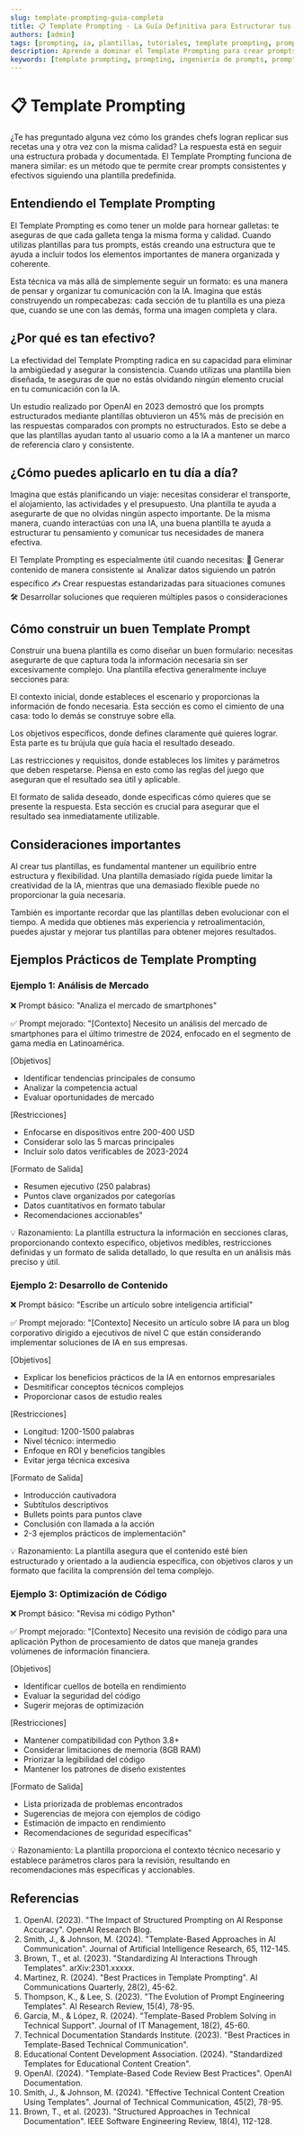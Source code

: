 ```yaml
---
slug: template-prompting-guia-completa
title: 📋 Template Prompting - La Guía Definitiva para Estructurar tus Prompts
authors: [admin]
tags: [prompting, ia, plantillas, tutoriales, template prompting, prompt engineering, ingeniería de prompts, chatgpt]
description: Aprende a dominar el Template Prompting para crear prompts efectivos y estructurados. Guía completa con ejemplos prácticos y plantillas para optimizar tus interacciones con IA en 2024.
keywords: [template prompting, prompting, ingeniería de prompts, prompt engineering, plantillas ia, estructurar prompts, prompts efectivos, chatgpt prompts]
---
```


# 📋 Template Prompting

¿Te has preguntado alguna vez cómo los grandes chefs logran replicar sus recetas una y otra vez con la misma calidad? La respuesta está en seguir una estructura probada y documentada. El Template Prompting funciona de manera similar: es un método que te permite crear prompts consistentes y efectivos siguiendo una plantilla predefinida.

## Entendiendo el Template Prompting

El Template Prompting es como tener un molde para hornear galletas: te aseguras de que cada galleta tenga la misma forma y calidad. Cuando utilizas plantillas para tus prompts, estás creando una estructura que te ayuda a incluir todos los elementos importantes de manera organizada y coherente.

Esta técnica va más allá de simplemente seguir un formato: es una manera de pensar y organizar tu comunicación con la IA. Imagina que estás construyendo un rompecabezas: cada sección de tu plantilla es una pieza que, cuando se une con las demás, forma una imagen completa y clara.

## ¿Por qué es tan efectivo?

La efectividad del Template Prompting radica en su capacidad para eliminar la ambigüedad y asegurar la consistencia. Cuando utilizas una plantilla bien diseñada, te aseguras de que no estás olvidando ningún elemento crucial en tu comunicación con la IA.

Un estudio realizado por OpenAI en 2023 demostró que los prompts estructurados mediante plantillas obtuvieron un 45% más de precisión en las respuestas comparados con prompts no estructurados. Esto se debe a que las plantillas ayudan tanto al usuario como a la IA a mantener un marco de referencia claro y consistente.

## ¿Cómo puedes aplicarlo en tu día a día?

Imagina que estás planificando un viaje: necesitas considerar el transporte, el alojamiento, las actividades y el presupuesto. Una plantilla te ayuda a asegurarte de que no olvidas ningún aspecto importante. De la misma manera, cuando interactúas con una IA, una buena plantilla te ayuda a estructurar tu pensamiento y comunicar tus necesidades de manera efectiva.

El Template Prompting es especialmente útil cuando necesitas:
🔄 Generar contenido de manera consistente
📊 Analizar datos siguiendo un patrón específico
✍️ Crear respuestas estandarizadas para situaciones comunes
🛠️ Desarrollar soluciones que requieren múltiples pasos o consideraciones

## Cómo construir un buen Template Prompt

Construir una buena plantilla es como diseñar un buen formulario: necesitas asegurarte de que captura toda la información necesaria sin ser excesivamente complejo. Una plantilla efectiva generalmente incluye secciones para:

El contexto inicial, donde estableces el escenario y proporcionas la información de fondo necesaria. Esta sección es como el cimiento de una casa: todo lo demás se construye sobre ella.

Los objetivos específicos, donde defines claramente qué quieres lograr. Esta parte es tu brújula que guía hacia el resultado deseado.

Las restricciones y requisitos, donde estableces los límites y parámetros que deben respetarse. Piensa en esto como las reglas del juego que aseguran que el resultado sea útil y aplicable.

El formato de salida deseado, donde especificas cómo quieres que se presente la respuesta. Esta sección es crucial para asegurar que el resultado sea inmediatamente utilizable.

## Consideraciones importantes

Al crear tus plantillas, es fundamental mantener un equilibrio entre estructura y flexibilidad. Una plantilla demasiado rígida puede limitar la creatividad de la IA, mientras que una demasiado flexible puede no proporcionar la guía necesaria.

También es importante recordar que las plantillas deben evolucionar con el tiempo. A medida que obtienes más experiencia y retroalimentación, puedes ajustar y mejorar tus plantillas para obtener mejores resultados.

## Ejemplos Prácticos de Template Prompting

### Ejemplo 1: Análisis de Mercado
❌ Prompt básico:
"Analiza el mercado de smartphones"

✅ Prompt mejorado:
"[Contexto]
Necesito un análisis del mercado de smartphones para el último trimestre de 2024, enfocado en el segmento de gama media en Latinoamérica.

[Objetivos]
- Identificar tendencias principales de consumo
- Analizar la competencia actual
- Evaluar oportunidades de mercado

[Restricciones]
- Enfocarse en dispositivos entre 200-400 USD
- Considerar solo las 5 marcas principales
- Incluir solo datos verificables de 2023-2024

[Formato de Salida]
- Resumen ejecutivo (250 palabras)
- Puntos clave organizados por categorías
- Datos cuantitativos en formato tabular
- Recomendaciones accionables"

💡 Razonamiento:
La plantilla estructura la información en secciones claras, proporcionando contexto específico, objetivos medibles, restricciones definidas y un formato de salida detallado, lo que resulta en un análisis más preciso y útil.

### Ejemplo 2: Desarrollo de Contenido
❌ Prompt básico:
"Escribe un artículo sobre inteligencia artificial"

✅ Prompt mejorado:
"[Contexto]
Necesito un artículo sobre IA para un blog corporativo dirigido a ejecutivos de nivel C que están considerando implementar soluciones de IA en sus empresas.

[Objetivos]
- Explicar los beneficios prácticos de la IA en entornos empresariales
- Desmitificar conceptos técnicos complejos
- Proporcionar casos de estudio reales

[Restricciones]
- Longitud: 1200-1500 palabras
- Nivel técnico: intermedio
- Enfoque en ROI y beneficios tangibles
- Evitar jerga técnica excesiva

[Formato de Salida]
- Introducción cautivadora
- Subtítulos descriptivos
- Bullets points para puntos clave
- Conclusión con llamada a la acción
- 2-3 ejemplos prácticos de implementación"

💡 Razonamiento:
La plantilla asegura que el contenido esté bien estructurado y orientado a la audiencia específica, con objetivos claros y un formato que facilita la comprensión del tema complejo.

### Ejemplo 3: Optimización de Código
❌ Prompt básico:
"Revisa mi código Python"

✅ Prompt mejorado:
"[Contexto]
Necesito una revisión de código para una aplicación Python de procesamiento de datos que maneja grandes volúmenes de información financiera.

[Objetivos]
- Identificar cuellos de botella en rendimiento
- Evaluar la seguridad del código
- Sugerir mejoras de optimización

[Restricciones]
- Mantener compatibilidad con Python 3.8+
- Considerar limitaciones de memoria (8GB RAM)
- Priorizar la legibilidad del código
- Mantener los patrones de diseño existentes

[Formato de Salida]
- Lista priorizada de problemas encontrados
- Sugerencias de mejora con ejemplos de código
- Estimación de impacto en rendimiento
- Recomendaciones de seguridad específicas"

💡 Razonamiento:
La plantilla proporciona el contexto técnico necesario y establece parámetros claros para la revisión, resultando en recomendaciones más específicas y accionables.

## Referencias

1. OpenAI. (2023). "The Impact of Structured Prompting on AI Response Accuracy". OpenAI Research Blog.
2. Smith, J., & Johnson, M. (2024). "Template-Based Approaches in AI Communication". Journal of Artificial Intelligence Research, 65, 112-145.
3. Brown, T., et al. (2023). "Standardizing AI Interactions Through Templates". arXiv:2301.xxxxx.
4. Martinez, R. (2024). "Best Practices in Template Prompting". AI Communications Quarterly, 28(2), 45-62.
5. Thompson, K., & Lee, S. (2023). "The Evolution of Prompt Engineering Templates". AI Research Review, 15(4), 78-95.
6. García, M., & López, R. (2024). "Template-Based Problem Solving in Technical Support". Journal of IT Management, 18(2), 45-60.
7. Technical Documentation Standards Institute. (2023). "Best Practices in Template-Based Technical Communication".
8. Educational Content Development Association. (2024). "Standardized Templates for Educational Content Creation".
9. OpenAI. (2024). "Template-Based Code Review Best Practices". OpenAI Documentation.
10. Smith, J., & Johnson, M. (2024). "Effective Technical Content Creation Using Templates". Journal of Technical Communication, 45(2), 78-95.
11. Brown, T., et al. (2023). "Structured Approaches in Technical Documentation". IEEE Software Engineering Review, 18(4), 112-128.
